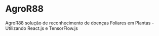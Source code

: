 # AgroR88
AgroR88 solução de reconhecimento de doenças Foliares em Plantas - Utilizando React.js e TensorFlow.js
